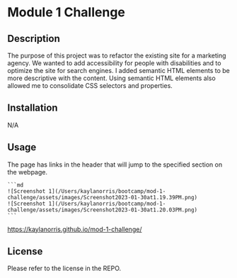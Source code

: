 # Module 1 Challenge

## Description

The purpose of this project was to refactor the existing site for a marketing agency. We wanted to add accessibility for people with disabilities and to optimize the site for search engines. I added semantic HTML elements to be more descriptive with the content. Using semantic HTML elements also allowed me to consolidate CSS selectors and properties.

## Installation

N/A

## Usage

The page has links in the header that will jump to the specified section on the webpage. 

    ```md
    ![Screenshot 1](/Users/kaylanorris/bootcamp/mod-1-challenge/assets/images/Screenshot2023-01-30at1.19.39PM.png)
    ![Screenshot 1](/Users/kaylanorris/bootcamp/mod-1-challenge/assets/images/Screenshot2023-01-30at1.20.03PM.png)
    ```

https://kaylanorris.github.io/mod-1-challenge/ 

## License

Please refer to the license in the REPO.

